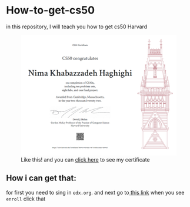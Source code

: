 # How-to-get-cs50
in this repository, I will teach you how to get cs50 Harvard
<figure>
    <img style="width:50vw;" src="my-certificate.png"
         alt="screenshot image not loaded!">
    <figcaption>Like this! and you can <a href="https://cs50.harvard.edu/certificates/8b99c44d-0aa3-4873-bbfa-ceeae7ed49a5">click here</a> to see my certificate</figcaption>
</figure>

## How i can get that:
for first you need to sing in `edx.org`.
and next go to<a href="https://www.edx.org/course/introduction-computer-science-harvardx-cs50x"> this link</a> when you see `enroll` click that

